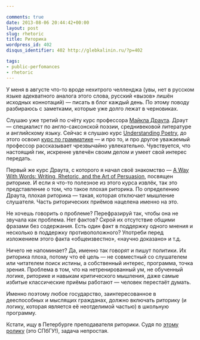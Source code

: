 ```yaml
---

comments: true
date: 2013-08-06 20:44:42+00:00
layout: post
slug: rhetoric
title: Риторика
wordpress_id: 402
disqus_identifier: 402 http://glebkalinin.ru/?p=402

tags:
- public-perfomances
- rhetoric
---
```


У меня в августе что-то вроде нехитрого челленджа (увы, нет в русском языке адекватного аналога этого слова, русский «вызов» лишён исходных коннотаций) — писать в блог каждый день. По этому поводу разбираюсь с заметками, которые уже долго лежат в черновиках.

Слушаю уже третий по счёту курс профессора [Майкла Драута](http://michaeldrout.com/). Драут — специалист по англо-саксонской поэзии, среднивековой литературе и английскому языку. Сейчас я слушаю курс [Understanding Poetry](http://www.recordedbooks.com/index.cfm?fuseaction=scholar.show_course&course_id=123), до этого освоил [курс по грамматике](http://www.recordedbooks.com/index.cfm?fuseaction=scholar.show_course&course_id=111) — и про то, и про другое уважаемый профессор рассказывает чрезвычайно увлекательно. Чувствуется, что настоящий гик, искренне увлечён своим делом и умеет свой интерес передать.

Первый же курс Драута, с которого я начал своё знакомство — [A Way With Words: Writing, Rhetoric, and the Art of Persuasion](http://www.recordedbooks.com/index.cfm?fuseaction=scholar.show_course&course_id=85&library&All), посвящен риторике. И если я что-то полезное из этого курса извлёк, так это представление о том, что такое плохая риторика. По определению Драута, плохая риторика — такая, которая отключает мышление слушателя. Часть риторических приёмов нацелена именно на это. 

Не хочешь говорить о проблеме? Перефразируй так, чтобы она не звучала как проблема. Нет фактов? Скрой их отсутствие общими фразами без содержания. Есть один факт в поддержку одного мнения и несколько в поддержку противоположного? Употреби перед изложением этого факта «общеизвестно», «научно доказано» и т.д.

Ничего не напоминает? Да, именно так говорят и пишут политики. Их риторика плоха, потому что её цель — не совместный со слушателем или читателем поиск истины, а собственный  интерес, программа, точка зрения. Проблема в том, что на нетренированный ум, не обученный логике, риторике и навыкам критического мышления, даже самые избитые классические приёмы работают — человек перестаёт думать.

Именно поэтому любое государство, заинтересованное в дееспособных и мыслящих гражданах, должно включать риторику (и логику, которая является её неотделимой частью) в школьную программу.

Кстати, ищу в Петербурге преподавателя риторики. Судя по [этому ролику](http://www.youtube.com/watch?v=EDCyrLWSFY4) (это СПбГУ!), задача непростая.
